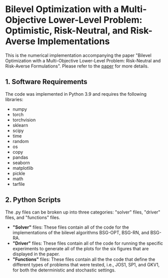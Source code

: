 # Bilevel Optimization with a Multi-Objective Lower-Level Problem: Optimistic, Risk-Neutral, and Risk-Averse Implementations

This is the numerical implementation accompanying the paper "Bilevel Optimization with a Multi-Objective Lower-Level Problem: Risk-Neutral and Risk-Averse Formulations". Please refer to the [paper](https://arxiv.org/abs/2302.05540) for more details.

## 1. Software Requirements

The code was implemented in Python 3.9 and requires the following libraries:

+ numpy
+ torch
+ torchvision
+ sklearn
+ scipy
+ time
+ random
+ os
+ copy
+ pandas
+ seaborn
+ matplotlib
+ pickle
+ math
+ tarfile

## 2. Python Scripts

The .py files can be broken up into three categories: "solver" files, "driver" files, and "functions" files.

+ __"Solver"__ files: These files contain all of the code for the implementations of the bilevel algorithms BSG-OPT, BSG-RN, and BSG-RA.
+ __"Driver"__ files: These files contain all of the code for running the specific experiments to generate all of the plots for the six figures that are displayed in the paper.
+ __"Functions"__ files: These files contain all the the code that define the different types of problems that were tested, i.e., JOS1, SP1, and GKV1, for both the deterministic and stochastic settings.


